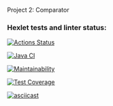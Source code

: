 Project 2: Comparator

### Hexlet tests and linter status:
[![Actions Status](https://github.com/gorelikova1993/java-project-71/actions/workflows/hexlet-check.yml/badge.svg)](https://github.com/gorelikova1993/java-project-71/actions)

[![Java CI](https://github.com/gorelikova1993/java-project-71/actions/workflows/main.yml/badge.svg)](https://github.com/gorelikova1993/java-project-71/actions/workflows/main.yml)

[![Maintainability](https://api.codeclimate.com/v1/badges/d915348c8804ffc2edb8/maintainability)](https://codeclimate.com/github/gorelikova1993/java-project-71/maintainability)

[![Test Coverage](https://api.codeclimate.com/v1/badges/d915348c8804ffc2edb8/test_coverage)](https://codeclimate.com/github/gorelikova1993/java-project-71/test_coverage)

[![asciicast](https://asciinema.org/a/eIJ7fDM5zjMcjUt1G5EP8TKYZ.svg)](https://asciinema.org/a/eIJ7fDM5zjMcjUt1G5EP8TKYZ)
